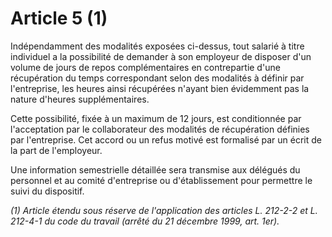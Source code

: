 # Article 5 (1)

Indépendamment des modalités exposées ci-dessus, tout salarié à titre individuel a la possibilité de demander à son employeur de disposer d'un volume de jours de repos complémentaires en contrepartie d'une récupération du temps correspondant selon des modalités à définir par l'entreprise, les heures ainsi récupérées n'ayant bien évidemment pas la nature d'heures supplémentaires.

Cette possibilité, fixée à un maximum de 12 jours, est conditionnée par l'acceptation par le collaborateur des modalités de récupération définies par l'entreprise. Cet accord ou un refus motivé est formalisé par un écrit de la part de l'employeur.

Une information semestrielle détaillée sera transmise aux délégués du personnel et au comité d'entreprise ou d'établissement pour permettre le suivi du dispositif.

*(1) Article étendu sous réserve de l'application des articles L. 212-2-2 et L. 212-4-1 du code du travail (arrêté du 21 décembre 1999, art. 1er).*

